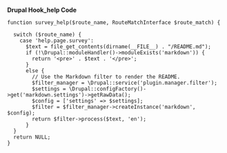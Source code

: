  **Drupal Hook_help Code**

    function survey_help($route_name, RouteMatchInterface $route_match) {
    
      switch ($route_name) {
        case 'help.page.survey':
          $text = file_get_contents(dirname(__FILE__) . "/README.md");
          if (!\Drupal::moduleHandler()->moduleExists('markdown')) {
            return '<pre>' . $text . '</pre>';
          }
          else {
            // Use the Markdown filter to render the README.
            $filter_manager = \Drupal::service('plugin.manager.filter');
            $settings = \Drupal::configFactory()->get('markdown.settings')->getRawData();
            $config = ['settings' => $settings];
            $filter = $filter_manager->createInstance('markdown', $config);
            return $filter->process($text, 'en');
          }
      }
      return NULL;
    }

